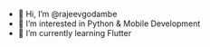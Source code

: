 - 👋 Hi, I’m @rajeevgodambe
- 👀 I’m interested in Python & Mobile Development
- 🌱 I’m currently learning Flutter

<!---
rajeevgodambe/rajeevgodambe is a ✨ special ✨ repository because its `README.md` (this file) appears on your GitHub profile.
You can click the Preview link to take a look at your changes.
--->
